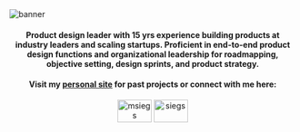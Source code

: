 <img src="https://user-images.githubusercontent.com/799747/215345939-72856c48-c9a5-4070-9efe-c70be7d719a3.png" alt="banner">
<h4 align="center">Product design leader with 15 yrs experience building products at industry leaders and scaling startups. Proficient in end-to-end product design functions and organizational leadership for roadmapping, objective setting, design sprints, and product strategy.</h4>

<h4 align="center">

Visit my [personal site](https://sie.gs/) for past projects or connect with me here:</h4>

<p align="center">
<a href="https://twitter.com/msiegs" target="blank"><img align="center" src="https://user-images.githubusercontent.com/799747/215348337-32dc21b7-32ad-46cf-b498-db3fbbdffd89.svg" alt="msiegs" height="40" width="60" /></a>
<a href="https://linkedin.com/in/siegs" target="blank"><img align="center" src="https://user-images.githubusercontent.com/799747/215348335-f96dad9e-2806-4851-b0e4-9e83db7b2a97.svg" alt="siegs" height="40" width="60" /></a>
</p>
